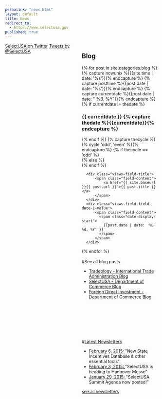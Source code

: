 ```yaml
---
permalink: "news.html"
layout: default
title: News
redirect_to:
  - https://www.selectusa.gov
published: true
---
```


<div style="float:left;
width:50%;
overflow:hidden;">
<a href="https://twitter.com/selectusa">SelectUSA on Twitter</a>
 <a class="twitter-timeline" width="450" href="https://twitter.com/SelectUSA" data-widget-id="560467615035187200">Tweets by @SelectUSA</a>
<script>!function(d,s,id){var js,fjs=d.getElementsByTagName(s)[0],p=/^http:/.test(d.location)?'http':'https';if(!d.getElementById(id)){js=d.createElement(s);js.id=id;js.src=p+"://platform.twitter.com/widgets.js";fjs.parentNode.insertBefore(js,fjs);}}(document,"script","twitter-wjs");</script>
</div>

<div style="float:left;
width:50%;
overflow:hidden;">
<div id="block-menu-menu-testimonials-chose-usa" class="block block-menu" ><h2>Blog</h2> 

<div class="view view-upcoming-events view-id-upcoming_events view-display-id-page_1 advanced-filtered-search view-dom-id-1">
{% for post in site.categories.blog  %}
{% capture nowunix %}{{site.time  | date: '%s'}}{% endcapture %}
{% capture posttime %}{{post.date | date: '%s'}}{% endcapture %}
    {% capture currentdate %}{{post.date | date: " %B, %Y"}}{% endcapture %}
    {% if currentdate != thedate %}
    <h3><span class="date-display-single">  {{ currentdate }}
    {% capture thedate %}{{currentdate}}{% endcapture %} </span></h3>
    {% endif %}
     {% capture thecycle %}{% cycle 'odd', 'even' %}{% endcapture %}
        {% if thecycle == 'odd' %}
          <div class="views-row-2 views-row-even views-row-last">
        {% else %}
          <div class="views-row-1 views-row-odd views-row-first views-row-first">
        {% endif %}
 
      <div class="views-field-title">
          <span class="field-content">
              <a href="{{ site.baseurl }}{{ post.url }}">{{ post.title }}</a>
          </span>
      </div>
      <div class="views-field-field-date-1-value">
          <span class="field-content">
            <span class="date-display-start">
              {{post.date | date: '%B %d, %Y' }} 
            </span>
          </span>
      </div>
  </div>
{% endfor %}
  </div>  </div>
</div>
<br>
#See all blog posts

* [Tradeology - International Trade Administration Blog](http://blog.trade.gov/category/selectusa/)
* [SelectUSA - Department of Commerce Blog](http://www.commerce.gov/tags/selectusa)
* [Foreign Direct Investment - Department of Commerce Blog](http://www.commerce.gov/tags/foreign-direct-investment)
<p><br><br><br><br><br><br></p>

#[Latest Newsletters](selectusa-newsletters.html)

*   [February 6, 2015: ](http://tinyurl.com/le9ugj9)&quot;New State Incentives Database &amp; other essential tools&quot;
*   [February 3, 2015: ](http://tinyurl.com/kazwlwh)&quot;SelectUSA is heading to Hannover Messe&quot;
*   [January 29, 2015: ](http://tinyurl.com/oc4go8e)&quot;SelectUSA Summit Agenda now posted!&quot;

[see all newsletters](selectusa-newsletters.html)

